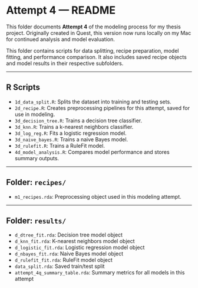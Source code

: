 # Attempt 4 — README

This folder documents **Attempt 4** of the modeling process for my thesis project. Originally created in Quest, this version now runs locally on my Mac for continued analysis and model evaluation.

This folder contains scripts for data splitting, recipe preparation, model fitting, and performance comparison. It also includes saved recipe objects and model results in their respective subfolders.

---

## R Scripts

- `1d_data_split.R`: Splits the dataset into training and testing sets.
- `2d_recipe.R`: Creates preprocessing pipelines for this attempt, saved for use in modeling.
- `3d_decision_tree.R`: Trains a decision tree classifier.
- `3d_knn.R`: Trains a k-nearest neighbors classifier.
- `3d_log_reg.R`: Fits a logistic regression model.
- `3d_naive_bayes.R`: Trains a naive Bayes model.
- `3d_rulefit.R`: Trains a RuleFit model.
- `4d_model_analysis.R`: Compares model performance and stores summary outputs.

---

## Folder: `recipes/`

- `m1_recipes.rda`: Preprocessing object used in this modeling attempt.

---

## Folder: `results/`

- `d_dtree_fit.rda`: Decision tree model object
- `d_knn_fit.rda`: K-nearest neighbors model object
- `d_logistic_fit.rda`: Logistic regression model object
- `d_nbayes_fit.rda`: Naive Bayes model object
- `d_rulefit_fit.rda`: RuleFit model object
- `data_split.rda`: Saved train/test split
- `attempt_4q_summary_table.rda`: Summary metrics for all models in this attempt
